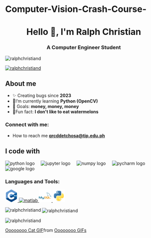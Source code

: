 # Computer-Vision-Crash-Course-

<h1 align="center">Hello 👋, I'm Ralph Christian</h1>
<h3 align="center">A Computer Engineer Student</h3>

<p align="left"> <img src="https://komarev.com/ghpvc/?username=ralphchristiand&label=Profile%20views&color=0e75b6&style=flat" alt="ralphchristiand" /> </p>

<p align="left"> <a href="https://github.com/ryo-ma/github-profile-trophy"><img src="https://github-profile-trophy.vercel.app/?username=ralphchristiand" alt="ralphchristiand" /></a> </p>

<h2 align="left">About me</h2>

- ✨ Creating bugs since **2023**
-  🌱I’m currently learning **Python (OpenCV)**
-  🎯 Goals: **money, money, money**
-  🎲Fun fact: **I don't like to eat watermelons**

<h3 align="left">Connect with me:</h3>
<p align="left">
  
-  How to reach me **qrcddetchosa@tip.edu.ph**
</p>

<h2 align="left">I code with</h2>

<div align="left">
  <img src="https://cdn.jsdelivr.net/gh/devicons/devicon/icons/python/python-original.svg" height="40" alt="python logo"  />
  <img width="12" />
  <img src="https://cdn.jsdelivr.net/gh/devicons/devicon/icons/jupyter/jupyter-original.svg" height="40" alt="jupyter logo"  />
  <img width="12" />
  <img src="https://cdn.jsdelivr.net/gh/devicons/devicon/icons/numpy/numpy-original.svg" height="40" alt="numpy logo"  />
  <img width="12" />
  <img src="https://cdn.jsdelivr.net/gh/devicons/devicon/icons/pycharm/pycharm-original.svg" height="40" alt="pycharm logo"  />
  <img width="12" />
  <img src="https://cdn.jsdelivr.net/gh/devicons/devicon/icons/google/google-original.svg" height="40" alt="google logo"  />
</div>

<h3 align="left">Languages and Tools:</h3>
<p align="left"> <a href="https://www.w3schools.com/cpp/" target="_blank" rel="noreferrer"> <img src="https://raw.githubusercontent.com/devicons/devicon/master/icons/cplusplus/cplusplus-original.svg" alt="cplusplus" width="40" height="40"/> </a> <a href="https://www.mathworks.com/" target="_blank" rel="noreferrer"> <img src="https://upload.wikimedia.org/wikipedia/commons/2/21/Matlab_Logo.png" alt="matlab" width="40" height="40"/> </a> <a href="https://www.mysql.com/" target="_blank" rel="noreferrer"> <img src="https://raw.githubusercontent.com/devicons/devicon/master/icons/mysql/mysql-original-wordmark.svg" alt="mysql" width="40" height="40"/> </a> <a href="https://www.python.org" target="_blank" rel="noreferrer"> <img src="https://raw.githubusercontent.com/devicons/devicon/master/icons/python/python-original.svg" alt="python" width="40" height="40"/> </a> </p>

<p><img align="left" src="https://github-readme-stats.vercel.app/api/top-langs?username=ralphchristiand&show_icons=true&locale=en&layout=compact" alt="ralphchristiand" /></p>

<p>&nbsp;<img align="center" src="https://github-readme-stats.vercel.app/api?username=ralphchristiand&show_icons=true&locale=en" alt="ralphchristiand" /></p>

<p><img align="center" src="https://github-readme-streak-stats.herokuapp.com/?user=ralphchristiand&" alt="ralphchristiand" /></p>

<div class="tenor-gif-embed" data-postid="25947790" data-share-method="host" data-aspect-ratio="0.83125" data-width="100%"><a href="https://tenor.com/view/oooooooo-cat-gif-25947790">Oooooooo Cat GIF</a>from <a href="https://tenor.com/search/oooooooo-gifs">Oooooooo GIFs</a></div> <script type="text/javascript" async src="https://tenor.com/embed.js"></script>
